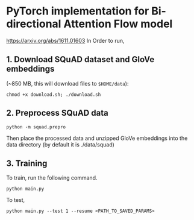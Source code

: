 # PyTorch implementation for Bi-directional Attention Flow model 
https://arxiv.org/abs/1611.01603
In Order to run,
## 1. Download  SQuAD dataset and GloVe embeddings
(~850 MB, this will download files to `$HOME/data`):
```
chmod +x download.sh; ./download.sh
```

## 2. Preprocess SQuAD data
```
python -m squad.prepro
```

Then place the processed data and unzipped GloVe embeddings into the data directory (by default it is ./data/squad)

## 3. Training
To train, run the following command.
```
python main.py
```
To test, 
```
python main.py --test 1 --resume <PATH_TO_SAVED_PARAMS>
```
